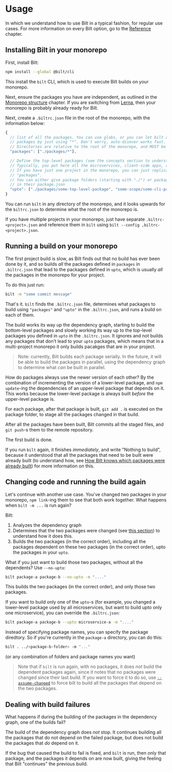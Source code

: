 # Usage

In which we understand how to use Bilt in a typical fashion, for regular use cases.
For more information on every Bilt option, go to the [Reference](./reference.md) chapter.

## Installing Bilt in your monorepo

First, install Bilt:

```sh
npm install --global @bilt/cli
```

This install the `bilt` CLI, which is used to execute Bilt builds on your monorepo.

Next, ensure the packages you have are independent,
as outlined in the [Monorepo structure](./monorepo-structure.md) chapter. If you are switching
from [Lerna](https://lerna.js.org), then your monorepo is probably already ready for Bilt.

Next, create a `.biltrc.json` file in the root of the monorepo, with the information below:

```js
{
  // list of all the packages. You can use globs, or you can let bilt auto-discover your
  // packages by just using "*". Don't worry, auto-disover works fast.
  // Directories are relative to the root of the monorepo, and MUST be prefixed by a "./".
  "packages": ["./packages/*"],

  // Define the top-level packages (see the concepts section to understand what those are)
  // Typically, you put here all the microservices, client-side apps, and CLI-s.
  // If you have just one project in the monorepo, you can just replicate whatever you put in
  // "packages".
  // You can either give package folders (starting with "./") or package names, as defined
  // in their package.json
  "upto": ["./packages/some-top-level-package", "some-scope/some-cli-package", /*...*/]
}
```

You can run `bilt` in any directory of the monorepo, and it looks upwards for the `biltrc.json`
to determine what the root of the monorepo is.

If you have multiple projects in your monorepo, just have separate `.biltrc-<project>.json`
and reference them in `bilt` using `bilt --config ,biltrc-<project>.json`.

## Running a build on your monorepo

The first project build is slow, as Bilt finds out that no build
has ever been done by it, and so builds _all_ the packages defined in `packages`
in `.biltrc.json` that lead to the packages defined in `upto`,
which is usually _all_ the packages in the monorepo for your project.

To do this just run:

```sh
bilt -m "some commit message"
```

That's it. `bilt` finds the `.biltrc.json` file, determines what
packages to build using `"packages"` and `"upto"` in the `.biltrc.json`, and runs a build on each
of them.

The build works its way up the dependency graph, starting to build the bottom-level
packages and slowly working its way up to the top-level packages you defined in `upto` in the
`.biltrc.json`. It ignores and not builds any packages that don't lead to your `upto` packages,
which means that in a multi-project monorepo it only builds pacakges that are in your project.

> Note: currently, Bilt builds each package serially. In the future,
> it will be able to build the packages in parallel, using the dependency graph to determine
> what _can_ be built in parallel.

How do packages always use the newer version of each other? By the combination
of incrementing the version of a lower-level package, and `npm update`-ing the dependencies
of an upper-level package that depends on it. This works because the lower-level package
is always built _before_ the upper-level package is.

For each package, after that package is built, `git add .` is executed on the package folder,
to stage all the packages changed in that build.

After all the packages have been built, Bilt commits all the staged
files, and `git push`-s them to the remote repository.

The first build is done.

If you run `bilt` again, it finishes _immediately_, and write "Nothing to build", because
it understood that all the packages that need to be built were already built (to understand
how, see
[How Bilt knows which packages were already built](./how-bilt-works.md#packages-built-how)) for
more information on this.

## Changing code and running the build again

Let's continue with another use case. You've changed two packages in your monorepo,
`npm link`-ing them to see that both work together. What happens when `bilt -m ...` is run again?

Bilt:

1. Analyzes the dependency graph
1. Determines that the two packages were changed
   (see [this section](./how-bilt-works.md#packages-built-how)) to understand how it does this.
1. Builds the two packages (in the correct order), including all the packages
   dependent on these two packages (in the correct order), upto the packages in your `upto`.

What if you just want to build those two packages, without all the dependents? Use `--no-upto`:

```sh
bilt package-a package-b --no-upto -m "...."
```

This builds the two packages (in the correct order), and only those two packages.

If you want to build only one of the `upto`-s (for example, you changed a lower-level package
used by all microservices, but want to build upto only one microservice), you can override
the `.biltrc.json`:

```sh
bilt package-a package-b --upto microservice-a -m "...."
```

Instead of specifying package names, you can specify the package diredtory. So if you're
currently in the `package-a` directory, you can do this:

```sh
bilt . ../<package-b-folder> -m "..."
```

(or any combination of folders and package names you want)

> Note that if `bilt` is run again, with no packages, it does _not_ build the dependent
> packages again, since it notes that no packages were changed since their last build. If you want
> to force it to do so, use [`--assume-changed`](./reference.md#assume-changed)
> to force bilt to build all the packages that depend on the two packages.

## Dealing with build failures

What happens if during the building of the packages in the dependency graph, one of the builds
fail?

The build of the dependency graph does _not_ stop. It continues building all the packages
that do not depend on the failed package, but does not build the packages that _do_ depend
on it.

If the bug that caused the build to fail is fixed, and `bilt` is run, then only that package,
and the packages it depends on are now built,
giving the feeling that Bilt "continues" the previous build.
